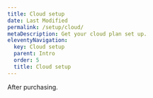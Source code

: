 ```yaml
---
title: Cloud setup
date: Last Modified
permalink: /setup/cloud/
metaDescription: Get your cloud plan set up.
eleventyNavigation:
  key: Cloud setup
  parent: Intro
  order: 5
  title: Cloud setup
---
```


After purchasing.
